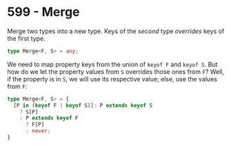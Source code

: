 # 599 - Merge

Merge two types into a new type. Keys of the *second* type *overrides* keys of the first type.

```typescript
type Merge<F, S> = any;
```

We need to map property keys from the union of `keyof F` and `keyof S`. But how do we let the property values from `S` overrides those ones from `F`? Well, if the property is in `S`, we will use its respective value; else, use the values from `F`:

```typescript
type Merge<F, S> = {
  [P in (keyof F | keyof S)]: P extends keyof S
    ? S[P]
    : P extends keyof F
      ? F[P]
      : never;
}
```
